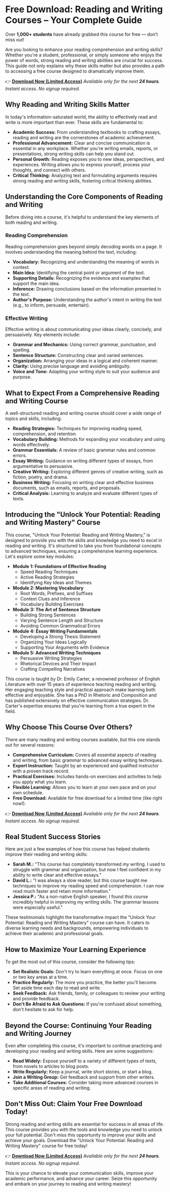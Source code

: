 # Free Download: Reading and Writing Courses – Your Complete Guide

Over **1,000+ students** have already grabbed this course for free — don’t miss out!

Are you looking to enhance your reading comprehension and writing skills? Whether you're a student, professional, or simply someone who enjoys the power of words, strong reading and writing abilities are crucial for success. This guide not only explains why these skills matter but also provides a path to accessing a free course designed to dramatically improve them.

👉 [**Download Now (Limited Access)**](https://udemywork.com/reading-and-writing-courses)
_Available only for the next **24 hours**. Instant access. No signup required._

## Why Reading and Writing Skills Matter

In today's information-saturated world, the ability to effectively read and write is more important than ever. These skills are fundamental to:

*   **Academic Success:** From understanding textbooks to crafting essays, reading and writing are the cornerstones of academic achievement.
*   **Professional Advancement:** Clear and concise communication is essential in any workplace. Whether you're writing emails, reports, or presentations, strong writing skills can help you stand out.
*   **Personal Growth:** Reading exposes you to new ideas, perspectives, and experiences. Writing allows you to express yourself, process your thoughts, and connect with others.
*   **Critical Thinking:** Analyzing text and formulating arguments requires strong reading and writing skills, fostering critical thinking abilities.

## Understanding the Core Components of Reading and Writing

Before diving into a course, it's helpful to understand the key elements of both reading and writing.

### Reading Comprehension

Reading comprehension goes beyond simply decoding words on a page. It involves understanding the meaning behind the text, including:

*   **Vocabulary:** Recognizing and understanding the meaning of words in context.
*   **Main Idea:** Identifying the central point or argument of the text.
*   **Supporting Details:** Recognizing the evidence and examples that support the main idea.
*   **Inference:** Drawing conclusions based on the information presented in the text.
*   **Author's Purpose:** Understanding the author's intent in writing the text (e.g., to inform, persuade, entertain).

### Effective Writing

Effective writing is about communicating your ideas clearly, concisely, and persuasively. Key elements include:

*   **Grammar and Mechanics:** Using correct grammar, punctuation, and spelling.
*   **Sentence Structure:** Constructing clear and varied sentences.
*   **Organization:** Arranging your ideas in a logical and coherent manner.
*   **Clarity:** Using precise language and avoiding ambiguity.
*   **Voice and Tone:** Adapting your writing style to suit your audience and purpose.

## What to Expect From a Comprehensive Reading and Writing Course

A well-structured reading and writing course should cover a wide range of topics and skills, including:

*   **Reading Strategies:** Techniques for improving reading speed, comprehension, and retention.
*   **Vocabulary Building:** Methods for expanding your vocabulary and using words effectively.
*   **Grammar Essentials:** A review of basic grammar rules and common errors.
*   **Essay Writing:** Guidance on writing different types of essays, from argumentative to persuasive.
*   **Creative Writing:** Exploring different genres of creative writing, such as fiction, poetry, and drama.
*   **Business Writing:** Focusing on writing clear and effective business documents, such as emails, reports, and proposals.
*   **Critical Analysis:** Learning to analyze and evaluate different types of texts.

## Introducing the "Unlock Your Potential: Reading and Writing Mastery" Course

This course, "Unlock Your Potential: Reading and Writing Mastery," is designed to provide you with the skills and knowledge you need to excel in reading and writing. It's structured to take you from foundational concepts to advanced techniques, ensuring a comprehensive learning experience. Let's explore some key modules:

*   **Module 1: Foundations of Effective Reading**
    *   Speed Reading Techniques
    *   Active Reading Strategies
    *   Identifying Key Ideas and Themes
*   **Module 2: Mastering Vocabulary**
    *   Root Words, Prefixes, and Suffixes
    *   Context Clues and Inference
    *   Vocabulary Building Exercises
*   **Module 3: The Art of Sentence Structure**
    *   Building Strong Sentences
    *   Varying Sentence Length and Structure
    *   Avoiding Common Grammatical Errors
*   **Module 4: Essay Writing Fundamentals**
    *   Developing a Strong Thesis Statement
    *   Organizing Your Ideas Logically
    *   Supporting Your Arguments with Evidence
*   **Module 5: Advanced Writing Techniques**
    *   Persuasive Writing Strategies
    *   Rhetorical Devices and Their Impact
    *   Crafting Compelling Narratives

This course is taught by Dr. Emily Carter, a renowned professor of English Literature with over 15 years of experience teaching reading and writing. Her engaging teaching style and practical approach make learning both effective and enjoyable. She has a PhD in Rhetoric and Composition and has published extensively on effective communication strategies. Dr. Carter's expertise ensures that you're learning from a true expert in the field.

## Why Choose This Course Over Others?

There are many reading and writing courses available, but this one stands out for several reasons:

*   **Comprehensive Curriculum:** Covers all essential aspects of reading and writing, from basic grammar to advanced essay writing techniques.
*   **Expert Instruction:** Taught by an experienced and qualified instructor with a proven track record.
*   **Practical Exercises:** Includes hands-on exercises and activities to help you apply what you learn.
*   **Flexible Learning:** Allows you to learn at your own pace and on your own schedule.
*   **Free Download:** Available for free download for a limited time (like right now!).

👉 [**Download Now (Limited Access)**](https://udemywork.com/reading-and-writing-courses)
_Available only for the next **24 hours**. Instant access. No signup required._

## Real Student Success Stories

Here are just a few examples of how this course has helped students improve their reading and writing skills:

*   **Sarah M.:** "This course has completely transformed my writing. I used to struggle with grammar and organization, but now I feel confident in my ability to write clear and effective essays."
*   **David L.:** "I was always a slow reader, but this course taught me techniques to improve my reading speed and comprehension. I can now read much faster and retain more information."
*   **Jessica P.:** "As a non-native English speaker, I found this course incredibly helpful in improving my writing skills. The grammar lessons were especially useful."

These testimonials highlight the transformative impact the "Unlock Your Potential: Reading and Writing Mastery" course can have. It caters to diverse learning needs and backgrounds, empowering individuals to achieve their academic and professional goals.

## How to Maximize Your Learning Experience

To get the most out of this course, consider the following tips:

*   **Set Realistic Goals:** Don't try to learn everything at once. Focus on one or two key areas at a time.
*   **Practice Regularly:** The more you practice, the better you'll become. Set aside time each day to read and write.
*   **Seek Feedback:** Ask friends, family, or colleagues to review your writing and provide feedback.
*   **Don't Be Afraid to Ask Questions:** If you're confused about something, don't hesitate to ask for help.

## Beyond the Course: Continuing Your Reading and Writing Journey

Even after completing this course, it's important to continue practicing and developing your reading and writing skills. Here are some suggestions:

*   **Read Widely:** Expose yourself to a variety of different types of texts, from novels to articles to blog posts.
*   **Write Regularly:** Keep a journal, write short stories, or start a blog.
*   **Join a Writing Group:** Get feedback and support from other writers.
*   **Take Additional Courses:** Consider taking more advanced courses in specific areas of reading and writing.

## Don't Miss Out: Claim Your Free Download Today!

Strong reading and writing skills are essential for success in all areas of life. This course provides you with the tools and knowledge you need to unlock your full potential. Don't miss this opportunity to improve your skills and achieve your goals. Download the "Unlock Your Potential: Reading and Writing Mastery" course for free today!

👉 [**Download Now (Limited Access)**](https://udemywork.com/reading-and-writing-courses)
_Available only for the next **24 hours**. Instant access. No signup required._

This is your chance to elevate your communication skills, improve your academic performance, and advance your career. Seize this opportunity and embark on your journey to reading and writing mastery!
